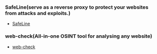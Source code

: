 ### SafeLine(serve as a reverse proxy to protect your websites from attacks and exploits.)

- [SafeLine](https://github.com/chaitin/SafeLine)

### web-check(All-in-one OSINT tool for analysing any website)

- [web-check](https://github.com/Lissy93/web-check)
